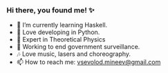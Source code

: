 ### Hi there, you found me! ✨
- 👾 I’m currently learning Haskell.
- 🐍 Love developing in Python.
- 🔭 Expert in Theoretical Physics
- 🧿 Working to end government surveillance.
- 🎶 Love music, lasers and choreography.
- 📫 How to reach me: vsevolod.mineev@gmail.com
